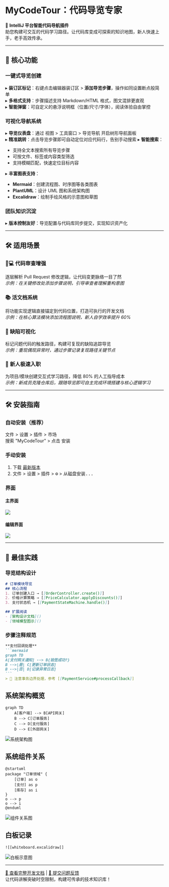 # MyCodeTour：代码导览专家

🚀 **IntelliJ 平台智能代码导航插件**  
助您构建可交互的代码学习路径。让代码库变成可探索的知识地图，新人快速上手，老手高效传承。

---

## 🌟 核心功能

### 一键式导览创建
▸ **装订区标记**：右键点击编辑器装订区 > **添加导览步骤**，操作如同设置断点般简单  
▸ **多格式支持**：步骤描述支持 Markdown/HTML 格式，图文混排更直观  
▸ **智能弹窗**：可自定义的悬浮说明框（位置/尺寸/字体），阅读体验自由掌控

### 可视化导航系统
▸ **导览仪表盘**：通过 <kbd>视图</kbd> > <kbd>工具窗口</kbd> > <kbd>导览导航</kbd> 开启树形导航面板  
▸ **精准跳转**：点击导览步骤即可自动定位对应代码行，告别手动搜索
▸ **智能搜索**：
  - 支持全文本搜索所有导览步骤
  - 可按文件、标签或内容类型筛选
  - 支持模糊匹配，快速定位目标内容

▸ **丰富图表支持**：
  - **Mermaid**：创建流程图、时序图等各类图表
  - **PlantUML**：设计 UML 图和系统架构图
  - **Excalidraw**：绘制手绘风格的示意图和草图

### 团队知识沉淀
▸ **版本控制友好**：导览配置与代码库同步提交，实现知识资产化

---

## 🛠️ 适用场景

### 👨💻 **代码审查增强**
逐层解析 Pull Request 修改逻辑，让代码变更脉络一目了然  
*示例：在关键修改处添加步骤说明，引导审查者理解重构意图*

### 📚 **活文档系统**
将功能实现逻辑直接锚定到代码位置，打造可执行的开发文档  
*示例：在核心算法模块添加流程图说明，新人自学效率提升 60%*

### 🐞 **缺陷可视化**
标记问题代码的触发路径，构建可复现的缺陷追踪导览  
*示例：重现偶现异常时，通过步骤记录复现路径关键节点*

### 🎯 **新人极速入职**
为项目/模块创建交互式学习路径，降低 80% 的人工指导成本  
*示例：新成员克隆仓库后，跟随导览即可自主完成环境搭建与核心逻辑学习*

---

## 🛠️ 安装指南

### 自动安装（推荐）
<kbd>文件</kbd> > <kbd>设置</kbd> > <kbd>插件</kbd> > <kbd>市场</kbd>  
搜索 "MyCodeTour" > 点击 <kbd>安装</kbd>

### 手动安装
1. 下载 [最新版本](https://github.com/jinsihou19/MyCodeTour/releases/latest)
2. <kbd>文件</kbd> > <kbd>设置</kbd> > <kbd>插件</kbd> > <kbd>⚙️</kbd> > <kbd>从磁盘安装...</kbd>

### 界面

#### 主界面
![](assets/01_main.png)

#### 编辑界面
![](assets/02_step_editor.png)

---

## 📌 最佳实践

### 导览结构设计
```markdown
# 订单模块导览
## 核心流程
1. 订单创建入口 → [[OrderController.create()]]
2. 价格计算策略 → [[PriceCalculator.applyDiscounts()]]
3. 支付状态机 → [[PaymentStateMachine.handle()]]

## 扩展阅读
- [架构设计文档]()
- [领域模型图示]()
```

### 步骤注释规范
````markdown
**支付回调处理**  
```mermaid
graph TD
A[支付网关通知] --> B{验签成功?}
B -->|是| C[更新订单状态]
B -->|否| D[记录异常日志]
```
> 📌 注意事务边界处理，参考 [[PaymentService#processCallback]]
````

## 系统架构概览
```mermaid
graph TD
    A[客户端] --> B[API网关]
    B --> C[订单服务]
    C --> D[支付服务]
    D --> E[外部网关]
```
![系统架构图](assets/mermaid.png)

## 系统组件关系
```plantuml
@startuml
package "订单领域" {
    [订单] as o
    [支付] as p
    [库存] as i
}
o --> p
o --> i
@enduml
```
![组件关系图](assets/plantuml.png)

## 白板记录
```excalidraw
![[whiteboard.excalidraw]]
```
![白板示意图](assets/excalidraw.png)


---

[📘 查看完整开发文档](https://github.com/jinsihou19/MyCodeTour) | [🐞 提交问题反馈](https://github.com/jinsihou19/MyCodeTour/issues)  
让代码讲解突破时空限制，构建可传承的技术知识库！